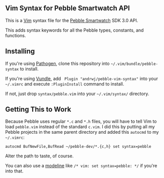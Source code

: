 Vim Syntax for Pebble Smartwatch API
------------------------------------
This is a [Vim](http://vim.org) syntax file for the [Pebble Smartwatch](http://getpebble.com) SDK 3.0 API.

This adds syntax keywords for all the Pebble types, constants, and functions.

Installing
----------
If you're using [Pathogen](https://github.com/tpope/vim-pathogen), clone this repository into `~/.vim/bundle/pebble-syntax` to install.

If you're using [Vundle](https://github.com/gmarik/Vundle.vim), add ` Plugin "andrwj/pebble-vim-syntax"` into your `~/.vimrc`  and execute `:PluginInstall` command to install.

If not, just drop `syntax/pebble.vim` into your `~/.vim/syntax/` directory.



Getting This to Work
--------------------
Because Pebble uses regular `*.c` and `*.h` files, you will have to tell Vim to load `pebble.vim` instead of the standard `c.vim`. I did this by putting all my Pebble projects in the same parent directory and added this `autocmd` to my `~/.vimrc`:

    autocmd BufNewFile,BufRead ~/pebble-dev/*.{c,h} set syntax=pebble

Alter the path to taste, of course.

You can also use a [modeline](http://vim.wikia.com/wiki/Modeline_magic) like `/* vim: set syntax=pebble: */` if you're into that.
